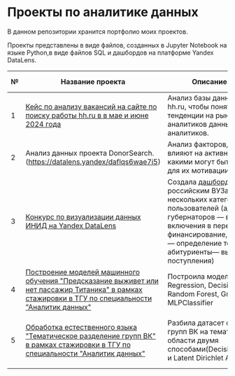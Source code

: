 # Проекты по аналитике данных
В данном репозитории хранится портфолио моих проектов.

Проекты представлены в виде файлов, созданных в Jupyter Notebook на языке Python,в виде файлов SQL и дашбордов на платформе Yandex DataLens.

№|Название проекта|Описание проекта|Инструменты и библиотеки
-|----------------|----------------|---------------------------------------
1|[Кейс по анализу вакансий на сайте по поиску работы hh.ru в в мае и июне 2024 года](https://github.com/Alena-Kuptcova/-/blob/main/vacancies_analysis.sql) |Анализ базы данных вакансий с hh.ru, чтобы понять текущие тенденции на рынке труда для аналитиков данных и системных аналитиков.|SQL
2|Анализ данных проекта DonorSearch.(https://datalens.yandex/daflqs6wae7i5)|Анализ факторов, которые влияют на активность доноров и какими могут быть стратегии для их мотивации.]|SQL
3|[Конкурс по визуализации данных ИНИД на Yandex DataLens](https://diagram-contest.ru/)| Создала [дашборд](https://datalens.yandex/1wwanbydjzsmt) по российским ВУЗам для нескольких категорий пользователей   (администрация губернаторов — выбор ВУЗа для включения в перечень на финансирование,   ректоры ВУЗов — определение точек роста,   абитуриенты— выбор ВУЗа для поступления)|datalens.yandex
4|[Построение моделей машинного обучения "Предсказание выживет или нет пассажир Титаника" в рамках стажировки в ТГУ по специальности "Аналитик данных"](https://github.com/Lenupcik/portfolio/blob/main/ML.ipynb) |Построила модели Logistic Regression, Decision Tree, Random Forest, Gradient Boosting, MLPClassifier|pandas, sklearn, numpy, matplotlib
5|[Обработка естественного языка "Тематическое разделение групп ВК" в рамках стажировки в ТГУ по специальности "Аналитик данных"](https://github.com/Lenupcik/portfolio/blob/main/NLP.ipynb) |Разбила датасет с описанием групп ВК на тематические области двумя способами(DecisionTreeClassifier и Latent Dirichlet Allocation)|pandas, numpy, matplotlib, nltk, sklearn, warnings, multiprocessing, pymorphy2
